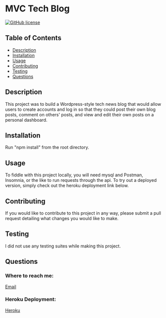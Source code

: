 # MVC Tech Blog
  [![GitHub license](https://img.shields.io/badge/license-MIT-blue)](https://opensource.org/licenses/MIT)

  ## Table of Contents
  * [Description](#description)
  * [Installation](#installation)
  * [Usage](#usage)
  * [Contributing](#contributing)
  * [Testing](#testing)
  * [Questions](#questions)
  
  ## Description

  This project was to build a Wordpress-style tech news blog that would allow users to create accounts and log in so that they could post their own blog posts, comment on others' posts, and view and edit their own posts on a personal dashboard.

  ## Installation

  Run "npm install" from the root directory.
  
  ## Usage
  To fiddle with this project locally, you will need mysql and Postman, Insomnia, or the like to run requests through the api. To try out a deployed version, simply check out the heroku deployment link below.

  ## Contributing

  If you would like to contribute to this project in any way, please submit a pull request detailing what changes you would like to make.

  ## Testing

  I did not use any testing suites while making this project.

  ## Questions

  ### Where to reach me:
  [Email](mailto:bleakneyb@gmail.com)

  ### Heroku Deployment:
  [Heroku](https://immense-taiga-23661.herokuapp.com/)
  